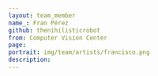 ```yaml
---
layout: team_member
name_: Fran Pérez
github: thenihilisticrobot
from: Computer Vision Center
page: 
portrait: img/team/artists/francisco.png
description: 
---
```

